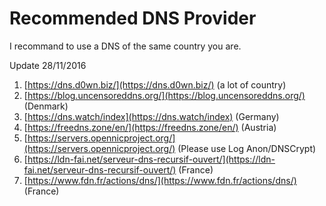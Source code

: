 # Recommended DNS Provider

I recommand to use a DNS of the same country you are.

Update 28/11/2016

1. [https://dns.d0wn.biz/](https://dns.d0wn.biz/) (a lot of country)
2. [https://blog.uncensoreddns.org/](https://blog.uncensoreddns.org/) (Denmark)
3. [https://dns.watch/index](https://dns.watch/index) (Germany)
4. [https://freedns.zone/en/](https://freedns.zone/en/) (Austria)
5. [https://servers.opennicproject.org/](https://servers.opennicproject.org/) (Please use Log Anon/DNSCrypt)
6. [https://ldn-fai.net/serveur-dns-recursif-ouvert/](https://ldn-fai.net/serveur-dns-recursif-ouvert/) (France)
7. [https://www.fdn.fr/actions/dns/](https://www.fdn.fr/actions/dns/) (France)
